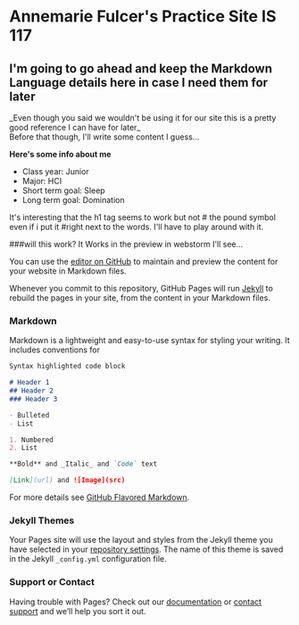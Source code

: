 <h1>Annemarie Fulcer's Practice Site IS 117</h1>

<h2>I'm going to go ahead and keep the Markdown Language details here in case I need them for later</h2>
_Even though you said we wouldn't be using it for our site this is a pretty good reference I can have for later_
<br>
Before that though, I'll write some content I guess...<br>

**Here's some info about me**
- Class year: Junior 
- Major: HCI
- Short term goal: Sleep
- Long term goal: Domination 

It's interesting that the h1 tag seems to work but not # the pound symbol even if i put it #right next to the words. I'll have to play around with it. 

###will this work? It Works in the preview in webstorm I'll see...






You can use the [editor on GitHub](https://github.com/AnnemarieFulcer/practiceSite/edit/master/index.md) to maintain and preview the content for your website in Markdown files.

Whenever you commit to this repository, GitHub Pages will run [Jekyll](https://jekyllrb.com/) to rebuild the pages in your site, from the content in your Markdown files.

### Markdown

Markdown is a lightweight and easy-to-use syntax for styling your writing. It includes conventions for

```markdown
Syntax highlighted code block

# Header 1
## Header 2
### Header 3

- Bulleted
- List

1. Numbered
2. List

**Bold** and _Italic_ and `Code` text

[Link](url) and ![Image](src)
```

For more details see [GitHub Flavored Markdown](https://guides.github.com/features/mastering-markdown/).

### Jekyll Themes

Your Pages site will use the layout and styles from the Jekyll theme you have selected in your [repository settings](https://github.com/AnnemarieFulcer/practiceSite/settings). The name of this theme is saved in the Jekyll `_config.yml` configuration file.

### Support or Contact

Having trouble with Pages? Check out our [documentation](https://help.github.com/categories/github-pages-basics/) or [contact support](https://github.com/contact) and we’ll help you sort it out.
